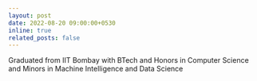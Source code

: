```yaml
---
layout: post
date: 2022-08-20 09:00:00+0530
inline: true
related_posts: false
---
```


Graduated from IIT Bombay with BTech and Honors in Computer Science and Minors in Machine Intelligence and Data Science